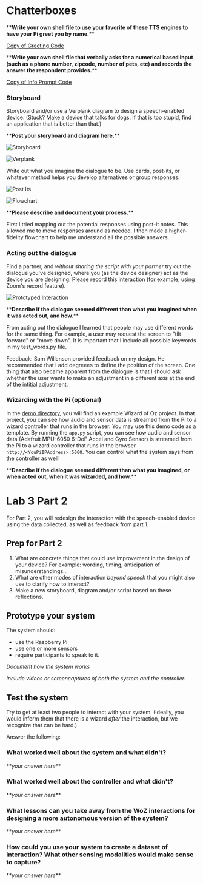 # Chatterboxes

\*\***Write your own shell file to use your favorite of these TTS engines to have your Pi greet you by name.**\*\*

[Copy of Greeting Code](https://github.com/jaxriemer/Interactive-Lab-Hub/blob/ead7e63efcec7a87054451f91adcf42d267afe03/Lab%203/name_demo.sh)


\*\***Write your own shell file that verbally asks for a numerical based input (such as a phone number, zipcode, number of pets, etc) and records the answer the respondent provides.**\*\*

[Copy of Info Prompt Code](https://github.com/jaxriemer/Interactive-Lab-Hub/blob/733f5fa33417b18b12e3b5e159a439a9e4ea6e6f/Lab%203/info_prompt.sh)


### Storyboard

Storyboard and/or use a Verplank diagram to design a speech-enabled device. (Stuck? Make a device that talks for dogs. If that is too stupid, find an application that is better than that.) 

\*\***Post your storyboard and diagram here.**\*\*

![Storyboard](./images/Storyboard.jpg)

![Verplank](./images/Verplank.jpg)

Write out what you imagine the dialogue to be. Use cards, post-its, or whatever method helps you develop alternatives or group responses. 

![Post Its](./images/postits.jpg)

![Flowchart](./images/Flowchart.jpg)

\*\***Please describe and document your process.**\*\*

First I tried mapping out the potential responses using post-it notes. This allowed me to move responses around as needed. I then made a higher-fidelity flowchart to help me understand all the possible answers.


### Acting out the dialogue

Find a partner, and *without sharing the script with your partner* try out the dialogue you've designed, where you (as the device designer) act as the device you are designing.  Please record this interaction (for example, using Zoom's record feature).


[![Prototyped Interaction](https://img.youtube.com/vi/UjkFnLXkSMU/0.jpg)](https://www.youtube.com/watch?v=UjkFnLXkSMU)


\*\***Describe if the dialogue seemed different than what you imagined when it was acted out, and how.**\*\*

From acting out the dialogue I learned that people may use different words for the same thing. For example, a user may request the screen to "tilt forward" or "move down". It is important that I include all possible keywords in my test_words.py file.

Feedback: Sam Willenson provided feedback on my design. He recommended that I add degreees to define the position of the screen. One thing that also became apparent from the dialogue is that I should ask whether the user wants to make an adjustment in a different axis at the end of the intitial adjustment.

### Wizarding with the Pi (optional)
In the [demo directory](./demo), you will find an example Wizard of Oz project. In that project, you can see how audio and sensor data is streamed from the Pi to a wizard controller that runs in the browser.  You may use this demo code as a template. By running the `app.py` script, you can see how audio and sensor data (Adafruit MPU-6050 6-DoF Accel and Gyro Sensor) is streamed from the Pi to a wizard controller that runs in the browser `http://<YouPiIPAddress>:5000`. You can control what the system says from the controller as well!

\*\***Describe if the dialogue seemed different than what you imagined, or when acted out, when it was wizarded, and how.**\*\*

# Lab 3 Part 2

For Part 2, you will redesign the interaction with the speech-enabled device using the data collected, as well as feedback from part 1.

## Prep for Part 2

1. What are concrete things that could use improvement in the design of your device? For example: wording, timing, anticipation of misunderstandings...
2. What are other modes of interaction _beyond speech_ that you might also use to clarify how to interact?
3. Make a new storyboard, diagram and/or script based on these reflections.

## Prototype your system

The system should:
* use the Raspberry Pi 
* use one or more sensors
* require participants to speak to it. 

*Document how the system works*

*Include videos or screencaptures of both the system and the controller.*

## Test the system
Try to get at least two people to interact with your system. (Ideally, you would inform them that there is a wizard _after_ the interaction, but we recognize that can be hard.)

Answer the following:

### What worked well about the system and what didn't?
\*\**your answer here*\*\*

### What worked well about the controller and what didn't?

\*\**your answer here*\*\*

### What lessons can you take away from the WoZ interactions for designing a more autonomous version of the system?

\*\**your answer here*\*\*


### How could you use your system to create a dataset of interaction? What other sensing modalities would make sense to capture?

\*\**your answer here*\*\*

